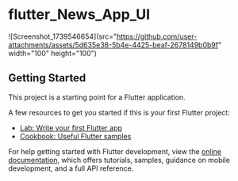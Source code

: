 # flutter_News_App_UI

![Screenshot_1739546654](src="https://github.com/user-attachments/assets/5d635e38-5b4e-4425-beaf-2678149b0b9f" width="100" height="100")

## Getting Started

This project is a starting point for a Flutter application.

A few resources to get you started if this is your first Flutter project:

- [Lab: Write your first Flutter app](https://docs.flutter.dev/get-started/codelab)
- [Cookbook: Useful Flutter samples](https://docs.flutter.dev/cookbook)

For help getting started with Flutter development, view the
[online documentation](https://docs.flutter.dev/), which offers tutorials,
samples, guidance on mobile development, and a full API reference.
